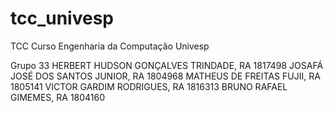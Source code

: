# tcc_univesp
TCC Curso Engenharia da Computação Univesp

Grupo 33
HERBERT HUDSON GONÇALVES TRINDADE, RA 1817498
JOSAFÁ JOSÉ DOS SANTOS JUNIOR, RA 1804968
MATHEUS DE FREITAS FUJII, RA 1805141
VICTOR GARDIM RODRIGUES, RA 1816313
BRUNO RAFAEL GIMEMES, RA 1804160


